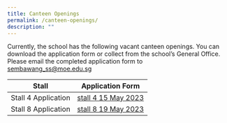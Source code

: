 ```yaml
---
title: Canteen Openings
permalink: /canteen-openings/
description: ""
---
```

Currently, the school has the following vacant canteen openings. You can download the application form or collect from the school’s General Office. Please email the completed application form to sembawang_ss@moe.edu.sg<br>

| Stall | Application Form | 
| -------- | -------- | 
| Stall 4 Application | [stall 4 15 May 2023](/files/stall%204%2015%20may%202023.pdf)  |
| Stall 8 Application | [stall 8 19 May 2023](/files/stall%208%20application%2019may2023.pdf)  |